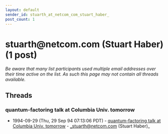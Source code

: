 ```yaml
---
layout: default
sender_id: stuarth_at_netcom_com_stuart_haber_
post_count: 1
---
```


# stuarth<span>@</span>netcom.com (Stuart Haber) (1 post)

_Be aware that many list participants used multiple email addresses over their time active on the list. As such this page may not contain all threads available._

## Threads

### quantum-factoring talk at Columbia Univ. tomorrow
+ 1994-09-29 (Thu, 29 Sep 94 07:13:06 PDT) - [quantum-factoring talk at Columbia Univ. tomorrow](/archive/1994/09/e8dba93b9e695cab7ac69eddb7cc207b738547edfb5dd6a5b95a156fe606f229) - _stuarth@netcom.com (Stuart Haber)_

